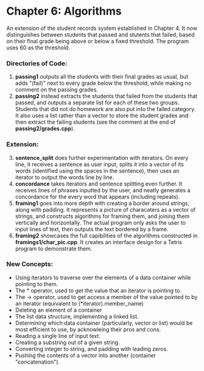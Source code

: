 # Chapter 6: Algorithms

An extension of the student records system established in Chapter 4. It now distinguishes between students that passed and stutents that failed, based on their final grade being above or below a fixed threshold. The program uses 60 as the threshold.

### Directories of Code:
1) **passing1** outputs all the students with their final grades as usual, but adds "(fail)" next to every grade below the threshold, while making no comment on the passing grades.
2) **passing2** instead extracts the students that failed from the students that passed, and outputs a separate list for each of these two groups. Students that did not do homework are also put into the failed category. It also uses a list rather than a vector to store the student grades and then extract the failing students (see the comment at the end of **passing2/grades.cpp**).
### Extension:
3) **sentence_split** does further experimentation with iterators. On every line, it receives a sentence as user input, splits it into a vector of its words (identified using the spaces in the sentence), then uses an iterator to output the words line by line.
4) **concordance** takes iterators and sentence splitting even further. It receives lines of phrases inputted by the user, and neatly generates a concordance for the every word that appears (including repeats).
5) **framing1** goes into more depth with creating a border around strings, along with padding. It represents a picture of characaters as a vector of strings, and constructs algorithms for framing them, and joining them vertically and horizontally. The actual program only asks the user to input lines of text, then outputs the text bordered by a frame.
6) **framing2** showcases the full capibilities of the algorithms constructed in **framings1/char_pic.cpp**. It creates an interface design for a Tetris program to demonstrate them.
### New Concepts:
* Using iterators to traverse over the elements of a data container while pointing to them.
* The * operator, used to get the value that an iterator is pointing to.
* The -> operator, used to get access a member of the value pointed to by an iterator (equivalent to (*iterator).member_name)
* Deleting an element of a container
* The list data structure, implementing a linked list.
* Determining which data container (particularly, vector or list) would be most efficient to use, by acknowleing their pros and cons.
* Reading a single line of input text.
* Creating a substring out of a given string.
* Converting integer to string, and padding with leading zeros.
* Pushing the contents of a vector into another (container "concatenation").
